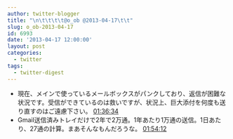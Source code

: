 ```yaml
---
author: twitter-blogger
title: "\n\t\t\t\t@o_ob @2013-04-17\t\t"
slug: o_ob-2013-04-17
id: 6993
date: '2013-04-17 12:00:00'
layout: post
categories:
  - twitter
tags:
  - twitter-digest
---
```


*   現在、メインで使っているメールボックスがパンクしており、返信が困難な状況です。受信ができているのは救いですが、状況上、巨大添付を何度も送り直すのはご遠慮下さい。 [01:36:34](http://twitter.com/o_ob/statuses/324199648178876416)
*   Gmail送信済みトレイだけで2年で2万通。1年あたり1万通の送信。1日あたり、27通の計算。まあそんなもんだろうな。 [01:54:12](http://twitter.com/o_ob/statuses/324204087774167040)